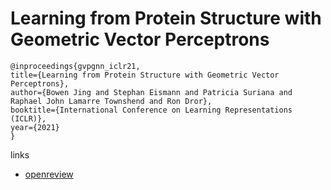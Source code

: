 # Learning from Protein Structure with Geometric Vector Perceptrons

```
@inproceedings{gvpgnn_iclr21,
title={Learning from Protein Structure with Geometric Vector Perceptrons},
author={Bowen Jing and Stephan Eismann and Patricia Suriana and Raphael John Lamarre Townshend and Ron Dror},
booktitle={International Conference on Learning Representations (ICLR)},
year={2021}
}
```

links
- [openreview](https://openreview.net/forum?id=1YLJDvSx6J4)
